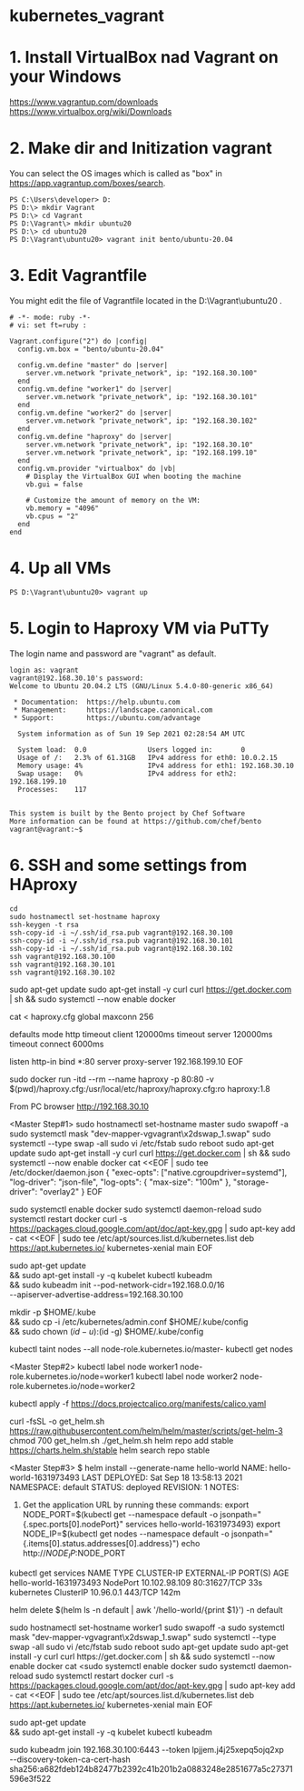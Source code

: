 # kubernetes_vagrant

# 1. Install VirtualBox nad Vagrant on your Windows

https://www.vagrantup.com/downloads
https://www.virtualbox.org/wiki/Downloads

# 2. Make dir and Initization vagrant
You can select the OS images which is called as "box" in https://app.vagrantup.com/boxes/search.
```
PS C:\Users\developer> D:
PS D:\> mkdir Vagrant
PS D:\> cd Vagrant
PS D:\Vagrant\> mkdir ubuntu20
PS D:\> cd ubuntu20
PS D:\Vagrant\ubuntu20> vagrant init bento/ubuntu-20.04
```

# 3. Edit Vagrantfile
You might edit the file of Vagrantfile located in the D:\Vagrant\ubuntu20 .
```
# -*- mode: ruby -*-
# vi: set ft=ruby :

Vagrant.configure("2") do |config|
  config.vm.box = "bento/ubuntu-20.04"

  config.vm.define "master" do |server|
    server.vm.network "private_network", ip: "192.168.30.100"
  end
  config.vm.define "worker1" do |server|
    server.vm.network "private_network", ip: "192.168.30.101"
  end
  config.vm.define "worker2" do |server|
    server.vm.network "private_network", ip: "192.168.30.102"
  end
  config.vm.define "haproxy" do |server|
    server.vm.network "private_network", ip: "192.168.30.10"
    server.vm.network "private_network", ip: "192.168.199.10"
  end
  config.vm.provider "virtualbox" do |vb|
    # Display the VirtualBox GUI when booting the machine
    vb.gui = false
  
    # Customize the amount of memory on the VM:
    vb.memory = "4096"
    vb.cpus = "2"
  end
end
```

# 4. Up all VMs
```
PS D:\Vagrant\ubuntu20> vagrant up
```

# 5. Login to Haproxy VM via PuTTy
The login name and password are "vagrant" as default.
```
login as: vagrant
vagrant@192.168.30.10's password:
Welcome to Ubuntu 20.04.2 LTS (GNU/Linux 5.4.0-80-generic x86_64)

 * Documentation:  https://help.ubuntu.com
 * Management:     https://landscape.canonical.com
 * Support:        https://ubuntu.com/advantage

  System information as of Sun 19 Sep 2021 02:28:54 AM UTC

  System load:  0.0               Users logged in:       0
  Usage of /:   2.3% of 61.31GB   IPv4 address for eth0: 10.0.2.15
  Memory usage: 4%                IPv4 address for eth1: 192.168.30.10
  Swap usage:   0%                IPv4 address for eth2: 192.168.199.10
  Processes:    117


This system is built by the Bento project by Chef Software
More information can be found at https://github.com/chef/bento
vagrant@vagrant:~$
```

# 6. SSH and some settings from HAproxy
```
cd
sudo hostnamectl set-hostname haproxy
ssh-keygen -t rsa
ssh-copy-id -i ~/.ssh/id_rsa.pub vagrant@192.168.30.100
ssh-copy-id -i ~/.ssh/id_rsa.pub vagrant@192.168.30.101
ssh-copy-id -i ~/.ssh/id_rsa.pub vagrant@192.168.30.102
ssh vagrant@192.168.30.100
ssh vagrant@192.168.30.101
ssh vagrant@192.168.30.102
```



sudo apt-get update
sudo apt-get install -y curl
curl https://get.docker.com | sh && sudo systemctl --now enable docker

cat <<EOF > haproxy.cfg
global
    maxconn 256

defaults
    mode http
    timeout client     120000ms
    timeout server     120000ms
    timeout connect      6000ms

listen http-in
    bind *:80
    server proxy-server 192.168.199.10
EOF

sudo docker run -itd --rm --name haproxy -p 80:80 -v $(pwd)/haproxy.cfg:/usr/local/etc/haproxy/haproxy.cfg:ro haproxy:1.8

From PC browser http://192.168.30.10



<Master Step#1>
sudo hostnamectl set-hostname master
sudo swapoff -a
sudo systemctl mask "dev-mapper-vgvagrant\x2dswap_1.swap"
sudo systemctl --type swap -all
sudo vi /etc/fstab
sudo reboot
sudo apt-get update
sudo apt-get install -y curl
curl https://get.docker.com | sh && sudo systemctl --now enable docker
cat <<EOF | sudo tee /etc/docker/daemon.json
{
  "exec-opts": ["native.cgroupdriver=systemd"],
  "log-driver": "json-file",
  "log-opts": {
    "max-size": "100m"
  },
  "storage-driver": "overlay2"
}
EOF

sudo systemctl enable docker
sudo systemctl daemon-reload
sudo systemctl restart docker
curl -s https://packages.cloud.google.com/apt/doc/apt-key.gpg | sudo apt-key add -
cat <<EOF | sudo tee /etc/apt/sources.list.d/kubernetes.list
deb https://apt.kubernetes.io/ kubernetes-xenial main
EOF

sudo apt-get update \
&& sudo apt-get install -y -q kubelet kubectl kubeadm \
&& sudo kubeadm init --pod-network-cidr=192.168.0.0/16 \
--apiserver-advertise-address=192.168.30.100

mkdir -p $HOME/.kube \
&& sudo cp -i /etc/kubernetes/admin.conf $HOME/.kube/config \
&& sudo chown $(id -u):$(id -g) $HOME/.kube/config

kubectl taint nodes --all node-role.kubernetes.io/master-
kubectl get nodes


<Master Step#2>
kubectl label node worker1 node-role.kubernetes.io/node=worker1
kubectl label node worker2 node-role.kubernetes.io/node=worker2

kubectl apply -f https://docs.projectcalico.org/manifests/calico.yaml


curl -fsSL -o get_helm.sh https://raw.githubusercontent.com/helm/helm/master/scripts/get-helm-3
chmod 700 get_helm.sh
./get_helm.sh
helm repo add stable https://charts.helm.sh/stable
helm search repo stable




<Master Step#3>
$ helm install --generate-name hello-world
NAME: hello-world-1631973493
LAST DEPLOYED: Sat Sep 18 13:58:13 2021
NAMESPACE: default
STATUS: deployed
REVISION: 1
NOTES:
1. Get the application URL by running these commands:
  export NODE_PORT=$(kubectl get --namespace default -o jsonpath="{.spec.ports[0].nodePort}" services hello-world-1631973493)
  export NODE_IP=$(kubectl get nodes --namespace default -o jsonpath="{.items[0].status.addresses[0].address}")
  echo http://$NODE_IP:$NODE_PORT





kubectl get services
NAME                     TYPE        CLUSTER-IP      EXTERNAL-IP   PORT(S)        AGE
hello-world-1631973493   NodePort    10.102.98.109   <none>        80:31627/TCP   33s
kubernetes               ClusterIP   10.96.0.1       <none>        443/TCP        142m

helm delete $(helm ls -n default | awk '/hello-world/{print $1}') -n default





<Worker>
sudo hostnamectl set-hostname worker1
sudo swapoff -a
sudo systemctl mask "dev-mapper-vgvagrant\x2dswap_1.swap"
sudo systemctl --type swap -all
sudo vi /etc/fstab
sudo reboot
sudo apt-get update
sudo apt-get install -y curl
curl https://get.docker.com | sh && sudo systemctl --now enable docker
cat <<EOF | sudo tee /etc/docker/daemon.json
{
  "exec-opts": ["native.cgroupdriver=systemd"],
  "log-driver": "json-file",
  "log-opts": {
    "max-size": "100m"
  },
  "storage-driver": "overlay2"
}
EOF

sudo systemctl enable docker
sudo systemctl daemon-reload
sudo systemctl restart docker
curl -s https://packages.cloud.google.com/apt/doc/apt-key.gpg | sudo apt-key add -
cat <<EOF | sudo tee /etc/apt/sources.list.d/kubernetes.list
deb https://apt.kubernetes.io/ kubernetes-xenial main
EOF

sudo apt-get update \
&& sudo apt-get install -y -q kubelet kubectl kubeadm

sudo kubeadm join 192.168.30.100:6443 --token lpjjem.j4j25xepq5ojq2xp \
        --discovery-token-ca-cert-hash sha256:a682fdeb124b82477b2392c41b201b2a0883248e2851677a5c27371596e3f522



